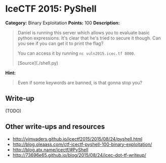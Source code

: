 # IceCTF 2015: PyShell

**Category:** Binary Exploitation
**Points:** 100
**Description:** 

> <p>Daniel is running this server which allows you to evaluate basic python expressions. It's clear that he's tried to secure it though. Can you see if you can get it to print the flag?</p> <p>You can access it by running <code>nc vuln2015.icec.tf 8000</code>.</p><p>[Source](./shell.py)</p>

**Hint:**

> Even if some keywords are banned, is that gonna stop you?

## Write-up

(TODO)

## Other write-ups and resources

* <http://vimvaders.github.io/icectf2015/2015/08/24/pyshell.html>
* <http://blog.oleaass.com/ctf-icectf-pyshell-100-binary-exploitation/>
* <http://blog.atx.name/icectf/#PyShell>
* <http://73696e65.github.io/blog/2015/08/24/icec-dot-tf-writeup/>
